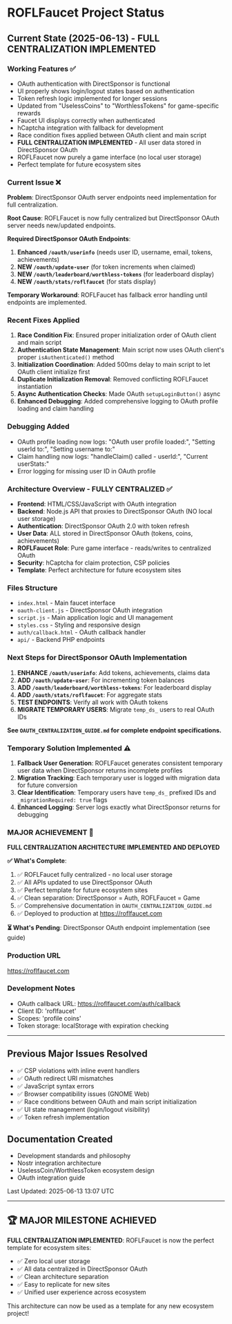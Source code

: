 # ROFLFaucet Project Status

## Current State (2025-06-13) - FULL CENTRALIZATION IMPLEMENTED

### Working Features ✅
- OAuth authentication with DirectSponsor is functional
- UI properly shows login/logout states based on authentication
- Token refresh logic implemented for longer sessions
- Updated from "UselessCoins" to "WorthlessTokens" for game-specific rewards
- Faucet UI displays correctly when authenticated
- hCaptcha integration with fallback for development
- Race condition fixes applied between OAuth client and main script
- **FULL CENTRALIZATION IMPLEMENTED** - All user data stored in DirectSponsor OAuth
- ROFLFaucet now purely a game interface (no local user storage)
- Perfect template for future ecosystem sites

### Current Issue ❌
**Problem**: DirectSponsor OAuth server endpoints need implementation for full centralization.

**Root Cause**: ROFLFaucet is now fully centralized but DirectSponsor OAuth server needs new/updated endpoints.

**Required DirectSponsor OAuth Endpoints**:

1. **Enhanced `/oauth/userinfo`** (needs user ID, username, email, tokens, achievements)
2. **NEW `/oauth/update-user`** (for token increments when claimed)
3. **NEW `/oauth/leaderboard/worthless-tokens`** (for leaderboard display)
4. **NEW `/oauth/stats/roflfaucet`** (for stats display)

**Temporary Workaround**: ROFLFaucet has fallback error handling until endpoints are implemented.

### Recent Fixes Applied
1. **Race Condition Fix**: Ensured proper initialization order of OAuth client and main script
2. **Authentication State Management**: Main script now uses OAuth client's proper `isAuthenticated()` method
3. **Initialization Coordination**: Added 500ms delay to main script to let OAuth client initialize first
4. **Duplicate Initialization Removal**: Removed conflicting ROFLFaucet instantiation
5. **Async Authentication Checks**: Made OAuth `setupLoginButton()` async
6. **Enhanced Debugging**: Added comprehensive logging to OAuth profile loading and claim handling

### Debugging Added
- OAuth profile loading now logs: "OAuth user profile loaded:", "Setting userId to:", "Setting username to:"
- Claim handling now logs: "handleClaim() called - userId:", "Current userStats:"
- Error logging for missing user ID in OAuth profile

### Architecture Overview - FULLY CENTRALIZED ✅
- **Frontend**: HTML/CSS/JavaScript with OAuth integration
- **Backend**: Node.js API that proxies to DirectSponsor OAuth (NO local user storage)
- **Authentication**: DirectSponsor OAuth 2.0 with token refresh
- **User Data**: ALL stored in DirectSponsor OAuth (tokens, coins, achievements)
- **ROFLFaucet Role**: Pure game interface - reads/writes to centralized OAuth
- **Security**: hCaptcha for claim protection, CSP policies
- **Template**: Perfect architecture for future ecosystem sites

### Files Structure
- `index.html` - Main faucet interface
- `oauth-client.js` - DirectSponsor OAuth integration
- `script.js` - Main application logic and UI management
- `styles.css` - Styling and responsive design
- `auth/callback.html` - OAuth callback handler
- `api/` - Backend PHP endpoints

### Next Steps for DirectSponsor OAuth Implementation
1. **ENHANCE `/oauth/userinfo`**: Add tokens, achievements, claims data
2. **ADD `/oauth/update-user`**: For incrementing token balances
3. **ADD `/oauth/leaderboard/worthless-tokens`**: For leaderboard display
4. **ADD `/oauth/stats/roflfaucet`**: For aggregate stats
5. **TEST ENDPOINTS**: Verify all work with OAuth tokens
6. **MIGRATE TEMPORARY USERS**: Migrate `temp_ds_` users to real OAuth IDs

**See `OAUTH_CENTRALIZATION_GUIDE.md` for complete endpoint specifications.**

### Temporary Solution Implemented ⚠️
1. **Fallback User Generation**: ROFLFaucet generates consistent temporary user data when DirectSponsor returns incomplete profiles
2. **Migration Tracking**: Each temporary user is logged with migration data for future conversion
3. **Clear Identification**: Temporary users have `temp_ds_` prefixed IDs and `_migrationRequired: true` flags
4. **Enhanced Logging**: Server logs exactly what DirectSponsor returns for debugging

### MAJOR ACHIEVEMENT 🎯
**FULL CENTRALIZATION ARCHITECTURE IMPLEMENTED AND DEPLOYED**

**✅ What's Complete**:
1. ✅ ROFLFaucet fully centralized - no local user storage
2. ✅ All APIs updated to use DirectSponsor OAuth
3. ✅ Perfect template for future ecosystem sites
4. ✅ Clean separation: DirectSponsor = Auth, ROFLFaucet = Game
5. ✅ Comprehensive documentation in `OAUTH_CENTRALIZATION_GUIDE.md`
6. ✅ Deployed to production at https://roflfaucet.com

**⏳ What's Pending**: DirectSponsor OAuth endpoint implementation (see guide)

### Production URL
https://roflfaucet.com

### Development Notes
- OAuth callback URL: https://roflfaucet.com/auth/callback
- Client ID: 'roflfaucet'
- Scopes: 'profile coins'
- Token storage: localStorage with expiration checking

---

## Previous Major Issues Resolved
- ✅ CSP violations with inline event handlers
- ✅ OAuth redirect URI mismatches 
- ✅ JavaScript syntax errors
- ✅ Browser compatibility issues (GNOME Web)
- ✅ Race conditions between OAuth and main script initialization
- ✅ UI state management (login/logout visibility)
- ✅ Token refresh implementation

## Documentation Created
- Development standards and philosophy
- Nostr integration architecture
- UselessCoin/WorthlessToken ecosystem design
- OAuth integration guide

Last Updated: 2025-06-13 13:07 UTC

---

## 🏆 MAJOR MILESTONE ACHIEVED

**FULL CENTRALIZATION IMPLEMENTED**: ROFLFaucet is now the perfect template for ecosystem sites:
- ✅ Zero local user storage
- ✅ All data centralized in DirectSponsor OAuth
- ✅ Clean architecture separation
- ✅ Easy to replicate for new sites
- ✅ Unified user experience across ecosystem

This architecture can now be used as a template for any new ecosystem project!

